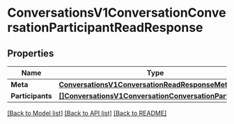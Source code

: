 # ConversationsV1ConversationConversationParticipantReadResponse

## Properties

Name | Type | Description | Notes
------------ | ------------- | ------------- | -------------
**Meta** | [**ConversationsV1ConversationReadResponseMeta**](conversations_v1_conversationReadResponse_meta.md) |  | [optional] 
**Participants** | [**[]ConversationsV1ConversationConversationParticipant**](conversations.v1.conversation.conversation_participant.md) |  | [optional] 

[[Back to Model list]](../README.md#documentation-for-models) [[Back to API list]](../README.md#documentation-for-api-endpoints) [[Back to README]](../README.md)


